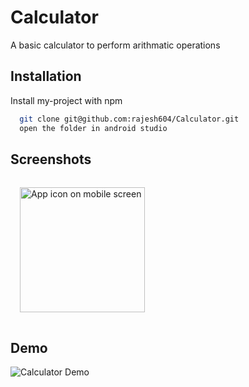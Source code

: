 # Calculator

A basic calculator to perform arithmatic operations

## Installation

Install my-project with npm

```bash
  git clone git@github.com:rajesh604/Calculator.git
  open the folder in android studio 
```

## Screenshots
<img width="200" style="margin:15px" src="https://ik.imagekit.io/hbzknb1hm/calcu.jpg?updatedAt=1697286508048" alt="App icon on mobile screen">

## Demo
![Calculator Demo](https://ik.imagekit.io/hbzknb1hm/calci.gif?updatedAt=1697288573948)
